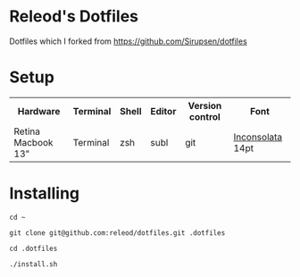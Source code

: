 # Releod's Dotfiles

Dotfiles which I forked from https://github.com/Sirupsen/dotfiles

# Setup

<table>
  <tr>
    <th>Hardware</th>
    <th>Terminal</th>
    <th>Shell</th>
    <th>Editor</th>
    <th>Version control</th>
    <th>Font</th>
  </tr>
  <tr>
    <td>Retina Macbook 13"</td>
    <td>Terminal</td>
    <td>zsh</td>
    <td>subl</td>
    <td>git</td>
    <td><a href="http://www.levien.com/type/myfonts/inconsolata.html">Inconsolata</a> 14pt</td>
  </tr>
</table>

# Installing

`cd ~`

`git clone git@github.com:releod/dotfiles.git .dotfiles`

`cd .dotfiles`

`./install.sh`
